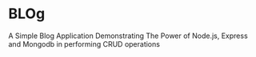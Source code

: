 # BLOg
A Simple Blog Application Demonstrating The Power of Node.js, Express and Mongodb in performing CRUD operations
